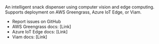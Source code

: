 An intelligent snack dispenser using computer vision and edge computing. Supports deployment on AWS Greengrass, Azure IoT Edge, or Viam.

- Report issues on GitHub
- AWS Greengrass docs: [Link]
- Azure IoT Edge docs: [Link]
- Viam docs: [Link]